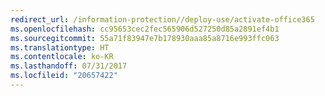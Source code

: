 ```yaml
---
redirect_url: /information-protection//deploy-use/activate-office365
ms.openlocfilehash: cc95653cec2fec565906d527250d85a2891ef4b1
ms.sourcegitcommit: 55a71f83947e7b178930aaa85a8716e993ffc063
ms.translationtype: HT
ms.contentlocale: ko-KR
ms.lasthandoff: 07/31/2017
ms.locfileid: "20657422"
---
```

